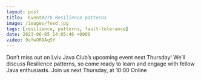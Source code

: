 ```yaml
---
layout: post
title:  Event#276 Resilience patterns
image: /images/feed.jpg
tags: [resilience, patterns, fault-tolerance]
date: 2023-06-05 14:05:46 +0000
video: 9ofwOR9AqSY
---
```


Don’t miss out on Lviv Java Club’s upcoming event next Thursday! We’ll discuss Resilience patterns, so come ready to learn and engage with fellow Java enthusiasts.
Join us next Thursday, at 10:00 Online
